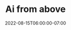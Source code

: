 ---
draft: true
date: 2022-08-15T06:00:00-07:00
title: "Ai from above"
ogtitle: "Ai from above"
description: |
    From above the clouds, our world is surveilled and datafied. Power over that data means power over what stories get told about people and places: whose needs are counted, whose needs are erased. How can people reclaim power over their own maps and stories using AI?
ogdescription: "From above the clouds, our world is surveilled and datafied. Power over that data means power over what stories get told about people and places: whose needs are counted, whose needs are erased. How can people reclaim power over their own maps and stories using AI?"
number: 41
season: 6
seasonepisode: 3
url: /season6/episode3/
embed: "82476d39-0f6d-4027-9ae0-7e392117ea17"
mp3: ""
categories: "episodes"
host: "Bridget Todd"
shownotes: |

transcript: |


---